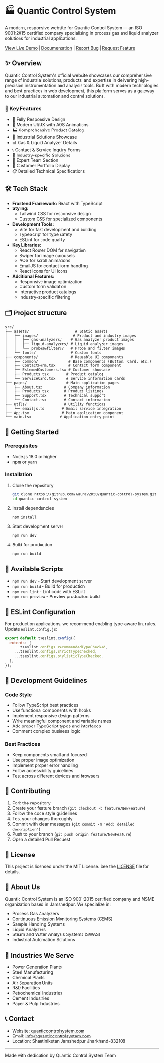 # 🏭 Quantic Control System

A modern, responsive website for Quantic Control System — an ISO 9001:2015 certified company specializing in process gas and liquid analyzer solutions for industrial applications.

[View Live Demo](#) | [Documentation](#) | [Report Bug](#) | [Request Feature](#)

## ✨ Overview

Quantic Control System's official website showcases our comprehensive range of industrial solutions, products, and expertise in delivering high-precision instrumentation and analysis tools. Built with modern technologies and best practices in web development, this platform serves as a gateway to our industrial automation and control solutions.

### 🎯 Key Features

- 📱 Fully Responsive Design
- 🎨 Modern UI/UX with AOS Animations
- 🏭 Comprehensive Product Catalog
- 🔬 Industrial Solutions Showcase
- 📊 Gas & Liquid Analyzer Details
- 📞 Contact & Service Inquiry Forms
- 🎯 Industry-specific Solutions
- 👥 Expert Team Section
- 🏢 Customer Portfolio Display
- 📋 Detailed Technical Specifications

## 🛠️ Tech Stack

- **Frontend Framework:** React with TypeScript
- **Styling:**
  - Tailwind CSS for responsive design
  - Custom CSS for specialized components
- **Development Tools:**
  - Vite for fast development and building
  - TypeScript for type safety
  - ESLint for code quality
- **Key Libraries:**
  - React Router DOM for navigation
  - Swiper for image carousels
  - AOS for scroll animations
  - EmailJS for contact form handling
  - React Icons for UI icons
- **Additional Features:**
  - Responsive image optimization
  - Custom form validation
  - Interactive product catalogs
  - Industry-specific filtering

## 🗂️ Project Structure

```
src/
├── assets/                     # Static assets
│   ├── images/                # Product and industry images
│   │   ├── gas-analyzers/    # Gas analyzer product images
│   │   ├── liquid-analyzers/ # Liquid analyzer images
│   │   └── probes&filters/   # Probe and filter images
│   └── fonts/                # Custom fonts
├── components/               # Reusable UI components
│   ├── common/              # Base components (Button, Card, etc.)
│   ├── ContactForm.tsx      # Contact form component
│   ├── EstemedCustomers.tsx # Customer showcase
│   ├── Products.tsx        # Product catalog
│   └── ServiceCard.tsx     # Service information cards
├── pages/                  # Main application pages
│   ├── About.tsx          # Company information
│   ├── Products.tsx       # Product listings
│   ├── Support.tsx        # Technical support
│   └── Contact.tsx        # Contact information
├── utils/                 # Utility functions
│   └── emailjs.ts        # Email service integration
├── App.tsx               # Main application component
└── main.tsx             # Application entry point
```

## 🚀 Getting Started

### Prerequisites

- Node.js 18.0 or higher
- npm or yarn

### Installation

1. Clone the repository

   ```bash
   git clone https://github.com/Gaurav2k50/quantic-control-system.git
   cd quantic-control-system
   ```

2. Install dependencies

   ```bash
   npm install
   ```

3. Start development server

   ```bash
   npm run dev
   ```

4. Build for production
   ```bash
   npm run build
   ```

## 📝 Available Scripts

- `npm run dev` - Start development server
- `npm run build` - Build for production
- `npm run lint` - Lint code with ESLint
- `npm run preview` - Preview production build

## 🧪 ESLint Configuration

For production applications, we recommend enabling type-aware lint rules. Update `eslint.config.js`:

```js
export default tseslint.config({
  extends: [
    ...tseslint.configs.recommendedTypeChecked,
    ...tseslint.configs.strictTypeChecked,
    ...tseslint.configs.stylisticTypeChecked,
  ],
});
```

## 🔧 Development Guidelines

### Code Style

- Follow TypeScript best practices
- Use functional components with hooks
- Implement responsive design patterns
- Write meaningful component and variable names
- Add proper TypeScript types and interfaces
- Comment complex business logic

### Best Practices

- Keep components small and focused
- Use proper image optimization
- Implement proper error handling
- Follow accessibility guidelines
- Test across different devices and browsers

## 🤝 Contributing

1. Fork the repository
2. Create your feature branch (`git checkout -b feature/NewFeature`)
3. Follow the code style guidelines
4. Test your changes thoroughly
5. Commit with clear messages (`git commit -m 'Add: detailed description'`)
6. Push to your branch (`git push origin feature/NewFeature`)
7. Open a detailed Pull Request

## 📄 License

This project is licensed under the MIT License. See the [LICENSE](LICENSE) file for details.

## 🏢 About Us

Quantic Control System is an ISO 9001:2015 certified company and MSME organization based in Jamshedpur. We specialize in:

- Process Gas Analyzers
- Continuous Emission Monitoring Systems (CEMS)
- Sample Handling Systems
- Liquid Analyzers
- Steam and Water Analysis Systems (SWAS)
- Industrial Automation Solutions

## 🎯 Industries We Serve

- Power Generation Plants
- Steel Manufacturing
- Chemical Plants
- Air Separation Units
- R&D Facilities
- Petrochemical Industries
- Cement Industries
- Paper & Pulp Industries

## 📞 Contact

- Website: [quanticcontrolsystem.com](#)
- Email: info@quanticcontrolsystem.com
- Location: Shantiniketan Jamshedpur Jharkhand-832108

---

Made with dedication by Quantic Control System Team

